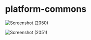 # platform-commons

![Screenshot (2050)](https://github.com/gauravpardeshi1/platform-commons/assets/112778106/5ccdcc6f-c896-4003-92a2-d368232f46a2)

![Screenshot (2051)](https://github.com/gauravpardeshi1/platform-commons/assets/112778106/46075c95-bed5-4be3-bc1e-3b6bb08d4b55)

